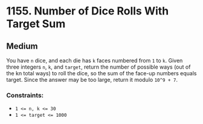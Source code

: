 # 1155. Number of Dice Rolls With Target Sum

## Medium

You have `n` dice, and each die has `k` faces numbered from `1` to `k`. Given three integers `n`, `k`, and `target`,
return the number of possible ways (out of the kn total ways) to roll the dice, so the sum of the face-up numbers equals
target. Since the answer may be too large, return it modulo `10^9 + 7`.

### Constraints:

- `1 <= n, k <= 30`
- `1 <= target <= 1000`
